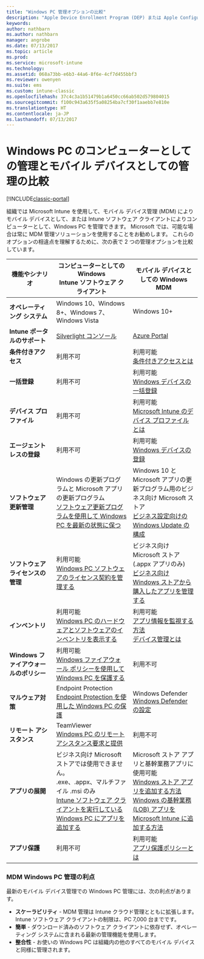 ```yaml
---
title: "Windows PC 管理オプションの比較"
description: "Apple Device Enrollment Program (DEP) または Apple Configurator を使用した会社所有の iOS デバイスの登録"
keywords: 
author: nathbarn
ms.author: nathbarn
manager: angrobe
ms.date: 07/13/2017
ms.topic: article
ms.prod: 
ms.service: microsoft-intune
ms.technology: 
ms.assetid: 068a73bb-e6b3-44a6-8f6e-4cf7d455bbf3
ms.reviewer: owenyen
ms.suite: ems
ms.custom: intune-classic
ms.openlocfilehash: 37c4c3a1b51479b1a6450cc66ab502d579804015
ms.sourcegitcommit: f100c943a635f5a08254ba7cf30f1aaebb7e810e
ms.translationtype: HT
ms.contentlocale: ja-JP
ms.lasthandoff: 07/13/2017
---
```

# <a name="compare-managing-windows-pcs-as-computers-or-mobile-devices"></a>Windows PC のコンピューターとしての管理とモバイル デバイスとしての管理の比較

[!INCLUDE[classic-portal](../includes/classic-portal.md)]

組織では Microsoft Intune を使用して、モバイル デバイス管理 (MDM) によりモバイル デバイスとして、または Intune ソフトウェア クライアントによりコンピューターとして、Windows PC を管理できます。  Microsoft では、可能な場合は常に MDM 管理ソリューションを使用することをお勧めします。 これらのオプションの相違点を理解するために、次の表で 2 つの管理オプションを比較しています。

|**機能やシナリオ** |**コンピューターとしての Windows**<br>Intune ソフトウェア クライアント | **モバイル デバイスとしての Windows**<br>MDM |
|--------------|-------------------------------|-------------------------------|
|**オペレーティング システム** |Windows 10、Windows 8+、Windows 7、Windows Vista | Windows 10+ |
|**Intune ポータルのサポート** |[Silverlight コンソール](https://manage.microsoft.com)|[Azure Portal](https://portal.azure.com) |
|**条件付きアクセス**|利用不可|利用可能 <br>[条件付きアクセスとは](https://docs.microsoft.com/intune-azure/conditional-access/what-is-conditional-access)|
|**一括登録**|利用不可|利用可能 <br>[Windows デバイスの一括登録](https://docs.microsoft.com/intune-azure/enroll-devices/bulk-enroll-windows)|
|**デバイス プロファイル**|利用不可|利用可能 <br>[Microsoft Intune のデバイス プロファイルとは](https://docs.microsoft.com/intune-azure/configure-devices/what-are-device-profiles)|
|**エージェントレスの登録**|利用不可 |利用可能<br>[Windows デバイスの登録](https://docs.microsoft.com/intune-azure/enroll-devices/enroll-windows-devices)|
|**ソフトウェア更新管理**| Windows の更新プログラムと Microsoft アプリの更新プログラム<br>[ソフトウェア更新プログラムを使用して Windows PC を最新の状態に保つ](https://docs.microsoft.com/intune/deploy-use/keep-windows-pcs-up-to-date-with-software-updates-in-microsoft-intune)|Windows 10 と Microsoft アプリの更新プログラム用のビジネス向け Microsoft ストア<br> [ビジネス設定向けの Windows Update の構成](https://docs.microsoft.com/intune-azure/configure-devices/how-to-configure-windows-update-for-business) |
|**ソフトウェア ライセンスの管理**|利用可能 <br>[Windows PC ソフトウェアのライセンス契約を管理する](https://docs.microsoft.com/intune/deploy-use/manage-license-agreements-for-windows-pc-software-in-microsoft-intune)|ビジネス向け Microsoft ストア (.appx アプリのみ)<br>[ビジネス向け Windows ストアから購入したアプリを管理する](https://docs.microsoft.com/intune-azure/manage-apps/wsfb-apps)|
|**インベントリ**|利用可能 <br>[Windows PC のハードウェアとソフトウェアのインベントリを表示する](https://docs.microsoft.com/intune/deploy-use/view-hardware-and-software-inventory-for-windows-pcs-in-microsoft-intune)|利用可能 <br>[アプリ情報を監視する方法](https://docs.microsoft.com/intune/apps-monitor)<br>[デバイス管理とは](https://docs.microsoft.com/intune/device-management)|
|**Windows ファイアウォールのポリシー**|利用可能 <br>[Windows ファイアウォール ポリシーを使用して Windows PC を保護する](https://docs.microsoft.com/intune/deploy-use/help-protect-windows-pcs-using-windows-firewall-policies-in-microsoft-intune) |利用不可|
|**マルウェア対策**|Endpoint Protection<br>[Endpoint Protection を使用した Windows PC の保護](https://docs.microsoft.com/intune/deploy-use/help-secure-windows-pcs-with-endpoint-protection-for-microsoft-intune)|Windows Defender<br>[Windows Defender の設定](https://docs.microsoft.com/intune-azure/configure-devices/custom-for-windows-10#windows-defender-settings)|
|**リモート アシスタンス** |TeamViewer<br>[Windows PC のリモート アシスタンス要求と提供](https://docs.microsoft.com/intune/deploy-use/request-and-provide-remote-assistance-for-windows-pcs-in-microsoft-intune)|利用不可 |
|**アプリの展開** | ビジネス向け Microsoft ストアでは使用できません。<br>.exe、.appx、マルチファイル .msi のみ<br>[Intune ソフトウェア クライアントを実行している Windows PC にアプリを追加する](https://docs.microsoft.com/intune/deploy-use/add-apps-for-windows-pcs-in-microsoft-intune)|Microsoft ストア アプリと基幹業務アプリに使用可能<br>[Windows ストア アプリを追加する方法](https://docs.microsoft.com/intune/store-apps-windows)<br>[Windows の基幹業務 (LOB) アプリを Microsoft Intune に追加する方法](https://docs.microsoft.com/intune/lob-apps-windows)|
|**アプリ保護**|利用不可|利用可能 <br>[アプリ保護ポリシーとは](https://docs.microsoft.com/intune-azure/manage-apps/what-is-app-protection-policy)|


### <a name="advantages-of-mdm-windows-pc-management"></a>MDM Windows PC 管理の利点
最新のモバイル デバイス管理での Windows PC 管理には、次の利点があります。
- **スケーラビリティ** - MDM 管理は Intune クラウド管理とともに拡張します。 Intune ソフトウェア クライアントの制限は、PC 7,000 台までです。
- **簡単** - ダウンロード済みのソフトウェア クライアントに依存せず、オペレーティング システムに含まれる最新の管理機能を使用します。
- **整合性** - お使いの Windows PC は組織内の他のすべてのモバイル デバイスと同様に管理されます。
<!-- - **Cloud optimization** - -->
